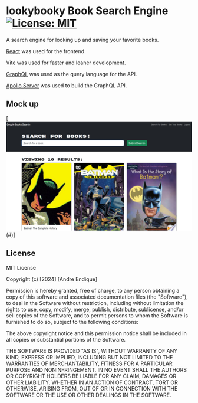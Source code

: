 # lookybooky Book Search Engine [![License: MIT](https://img.shields.io/badge/License-MIT-yellow?style=flat-square&link=https%3A%2F%2Fopensource.org%2Flicense%2Fmit%2F)](https://opensource.org/license/mit/)

A search engine for looking up and saving your favorite books.

[React](https://react.dev/) was used for the frontend.

[Vite](https://vitejs.dev/) was used for faster and leaner development.

[GraphQL](https://graphql.org/) was used as the query language for the API.

[Apollo Server](https://www.npmjs.com/package/apollo-server) was used to build the GraphQL API.

## Mock up

[![screenshot of book search engine website](./client/src/assets/lookybooky%20mockup.jpg)(#)] 

## License

MIT License

Copyright (c) [2024] [Andre Endique]

Permission is hereby granted, free of charge, to any person obtaining a copy
of this software and associated documentation files (the "Software"), to deal
in the Software without restriction, including without limitation the rights
to use, copy, modify, merge, publish, distribute, sublicense, and/or sell
copies of the Software, and to permit persons to whom the Software is
furnished to do so, subject to the following conditions:

The above copyright notice and this permission notice shall be included in all
copies or substantial portions of the Software.

THE SOFTWARE IS PROVIDED "AS IS", WITHOUT WARRANTY OF ANY KIND, EXPRESS OR
IMPLIED, INCLUDING BUT NOT LIMITED TO THE WARRANTIES OF MERCHANTABILITY,
FITNESS FOR A PARTICULAR PURPOSE AND NONINFRINGEMENT. IN NO EVENT SHALL THE
AUTHORS OR COPYRIGHT HOLDERS BE LIABLE FOR ANY CLAIM, DAMAGES OR OTHER
LIABILITY, WHETHER IN AN ACTION OF CONTRACT, TORT OR OTHERWISE, ARISING FROM,
OUT OF OR IN CONNECTION WITH THE SOFTWARE OR THE USE OR OTHER DEALINGS IN THE
SOFTWARE.